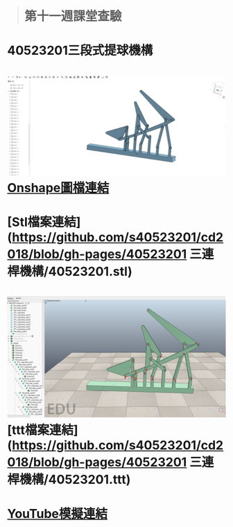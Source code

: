> # 第十一週課堂查驗

# 40523201三段式提球機構

# ![](/assets/onshape.png)[Onshape圖檔連結](https://cad.onshape.com/documents/4883b8fb7be6390f3e574791/w/8f2912b3b478edd792df1010/e/f320368c6d419eb01968f6fc)

# [Stl檔案連結](https://github.com/s40523201/cd2018/blob/gh-pages/40523201 三連桿機構/40523201.stl)

# ![](/assets/vrep.png)[ttt檔案連結](https://github.com/s40523201/cd2018/blob/gh-pages/40523201 三連桿機構/40523201.ttt)

# [YouTube模擬連結](https://www.youtube.com/watch?v=CVvZjGCXjc0)



